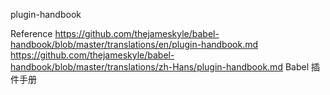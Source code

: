 plugin-handbook


Reference
https://github.com/thejameskyle/babel-handbook/blob/master/translations/en/plugin-handbook.md
https://github.com/thejameskyle/babel-handbook/blob/master/translations/zh-Hans/plugin-handbook.md  Babel 插件手册
